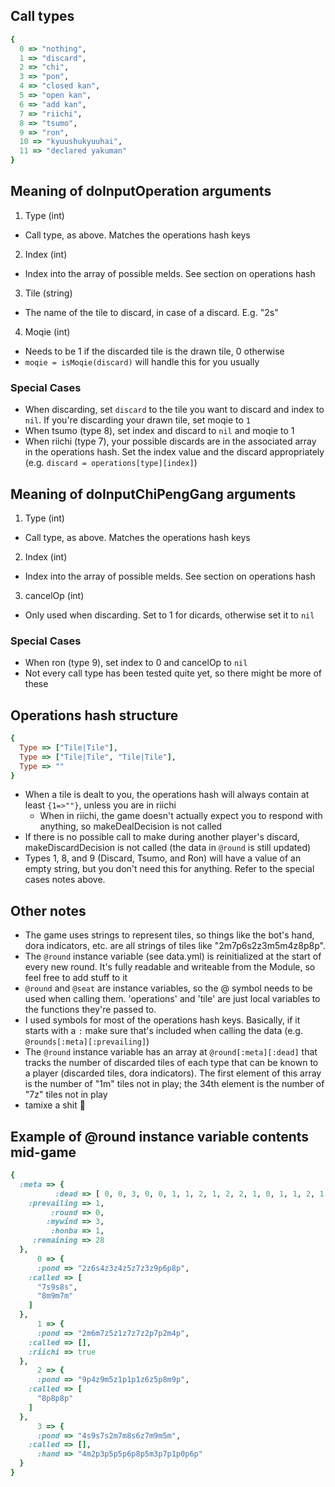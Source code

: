 ## Call types
```ruby
{
  0 => "nothing",
  1 => "discard",
  2 => "chi",
  3 => "pon",
  4 => "closed kan",
  5 => "open kan",
  6 => "add kan",
  7 => "riichi",
  8 => "tsumo",
  9 => "ron",
  10 => "kyuushukyuuhai",
  11 => "declared yakuman"
}
```

## Meaning of doInputOperation arguments

1. Type (int)
  * Call type, as above. Matches the operations hash keys
2. Index (int)
  * Index into the array of possible melds. See section on operations hash
3. Tile (string)
  * The name of the tile to discard, in case of a discard. E.g. "2s"
4. Moqie (int)
  * Needs to be 1 if the discarded tile is the drawn tile, 0 otherwise
  * `moqie = isMoqie(discard)` will handle this for you usually

### Special Cases
  * When discarding, set `discard` to the tile you want to discard and index to `nil`. If you're discarding your drawn tile, set moqie to `1`
  * When tsumo (type 8), set index and discard to `nil` and moqie to 1
  * When riichi (type 7), your possible discards are in the associated array in the operations hash. Set the index value and the discard appropriately (e.g. `discard = operations[type][index]`)

## Meaning of doInputChiPengGang arguments

1. Type (int)
  * Call type, as above. Matches the operations hash keys
2. Index (int)
  * Index into the array of possible melds. See section on operations hash
3. cancelOp (int)
  * Only used when discarding. Set to 1 for dicards, otherwise set it to `nil`

### Special Cases
  * When ron (type 9), set index to 0 and cancelOp to `nil`
  * Not every call type has been tested quite yet, so there might be more of these

## Operations hash structure

```ruby
{
  Type => ["Tile|Tile"],
  Type => ["Tile|Tile", "Tile|Tile"],
  Type => ""
}
```

* When a tile is dealt to you, the operations hash will always contain at least `{1=>""}`, unless you are in riichi
  * When in riichi, the game doesn't actually expect you to respond with anything, so makeDealDecision is not called
* If there is no possible call to make during another player's discard, makeDiscardDecision is not called (the data in `@round` is still updated)
* Types 1, 8, and 9 (Discard, Tsumo, and Ron) will have a value of an empty string, but you don't need this for anything. Refer to the special cases notes above.

## Other notes

* The game uses strings to represent tiles, so things like the bot's hand, dora indicators, etc. are all strings of tiles like "2m7p6s2z3m5m4z8p8p".
* The `@round` instance variable (see data.yml) is reinitialized at the start of every new round. It's fully readable and writeable from the Module, so feel free to add stuff to it
* `@round` and `@seat` are instance variables, so the @ symbol needs to be used when calling them. 'operations' and 'tile' are just local variables to the functions they're passed to.
* I used symbols for most of the operations hash keys. Basically, if it starts with a `:` make sure that's included when calling the data (e.g. `@rounds[:meta][:prevailing]`)
* The `@round` instance variable has an array at `@round[:meta][:dead]` that tracks the number of discarded tiles of each type that can be known to a player (discarded tiles, dora indicators). The first element of this array is the number of "1m" tiles not in play; the 34th element is the number of "7z" tiles not in play
* tamixe a shit :put_litter_in_its_place:

## Example of @round instance variable contents mid-game

```ruby
{
  :meta => {
          :dead => [ 0, 0, 3, 0, 0, 1, 1, 2, 1, 2, 2, 1, 0, 1, 1, 2, 1, 1, 3, 0, 0, 0, 1, 0, 1, 1, 1, 3, 1, 2, 3, 3, 2, 4 ],
    :prevailing => 1,
         :round => 0,
        :mywind => 3,
         :honba => 1,
     :remaining => 28
  },
      0 => {
      :pond => "2z6s4z3z4z5z7z3z9p6p8p",
    :called => [
      "7s9s8s",
      "8m9m7m"
    ]
  },
      1 => {
      :pond => "2m6m7z5z1z7z7z2p7p2m4p",
    :called => [],
    :riichi => true
  },
      2 => {
      :pond => "9p4z9m5z1p1p1z6z5p8m9p",
    :called => [
      "8p8p8p"
    ]
  },
      3 => {
      :pond => "4s9s7s2m7m8s6z7m9m5m",
    :called => [],
      :hand => "4m2p3p5p5p6p8p5m3p7p1p0p6p"
  }
}
```
